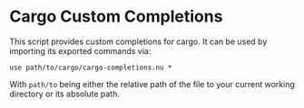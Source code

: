 # Cargo Custom Completions

This script provides custom completions for cargo.
It can be used by importing its exported commands via:

```
use path/to/cargo/cargo-completions.nu *
```

With `path/to` being either the relative path of the file to your current working directory or its absolute path. 
